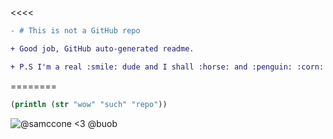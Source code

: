 <<<< 
```patch
- # This is not a GitHub repo
```

```patch
+ Good job, GitHub auto-generated readme.

+ P.S I'm a real :smile: dude and I shall :horse: and :penguin: :corn: pull requests to the repo like my [friend](https://github.com/jakearchibald/I-rudely-reject-pull-requests-to-this-repo)
```
========

```clj
(println (str "wow" "such" "repo"))
```

>>>>>>

![@samccone <3 @buob](http://media.funlol.com/content/img/fat-people-love-cookies.jpg)
